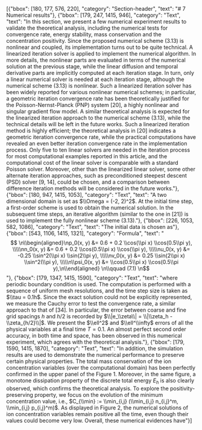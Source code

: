 [{"bbox": [180, 177, 576, 220], "category": "Section-header", "text": "# 7 Numerical results"}, {"bbox": [179, 247, 1415, 946], "category": "Text", "text": "In this section, we present a few numerical experiment results to validate the theoretical analysis, including the numerical tests for convergence rate, energy stability, mass conservation and the concentration positivity. Since the proposed numerical scheme (3.13) is nonlinear and coupled, its implementation turns out to be quite technical. A linearized iteration solver is applied to implement the numerical algorithm. In more details, the nonlinear parts are evaluated in terms of the numerical solution at the previous stage, while the linear diffusion and temporal derivative parts are implicitly computed at each iteration stage. In turn, only a linear numerical solver is needed at each iteration stage, although the numerical scheme (3.13) is nonlinear. Such a linearized iteration solver has been widely reported for various nonlinear numerical schemes; in particular, a geometric iteration convergence rate has been theoretically justified for the Poisson-Nernst-Planck (PNP) system [20], a highly nonlinear and singular gradient flow model. A similar theoretical analysis is expected for the linearized iteration approach to the numerical scheme (3.13), while the technical details will be left in the future works. Such a linearized iteration method is highly efficient; the theoretical analysis in [20] indicates a geometric iteration convergence rate, while the practical computations have revealed an even better iteration convergence rate in the implementation process. Only five to ten linear solvers are needed in the iteration process for most computational examples reported in this article, and the computational cost of the linear solver is comparable with a standard Poisson solver. Moreover, other than the linearized linear solver, some other alternate iteration approaches, such as preconditioned steepest descent (PSD) solver [9, 14], could be chosen, and a comparison between difference iteration methods will be considered in the future works."}, {"bbox": [180, 947, 1415, 1053], "category": "Text", "text": "A two dimensional domain is set as $\\Omega = (-2, 2)^2$. At the initial time step, a first-order scheme is used to obtain the numerical solution. In the subsequent time steps, an iterative algorithm (similar to the one in [21]) is used to implement the fully nonlinear scheme (3.13)."}, {"bbox": [226, 1053, 582, 1086], "category": "Text", "text": "The initial data is chosen as"}, {"bbox": [543, 1106, 1415, 1321], "category": "Formula", "text": "$$ \n\\begin{aligned}\np_0(x, y) &= 0.6 + 0.2 \\cos(\\pi x) \\cos(0.5\\pi y), \\\\\nn_0(x, y) &= 0.6 + 0.2 \\cos(0.5\\pi x) \\cos(\\pi y), \\\\\nu_0(x, y) &= -0.25 \\sin^2(\\pi x) \\sin(2\\pi y), \\\\\nv_0(x, y) &= 0.25 \\sin(2\\pi x) \\sin^2(\\pi y), \\\\\n\\psi_0(x, y) &= \\cos(0.5\\pi x) \\cos(0.5\\pi y),\n\\end{aligned} \n\\qquad (7.1) \n$$"}, {"bbox": [179, 1347, 1415, 1590], "category": "Text", "text": "where periodic boundary condition is used. The computation is performed with a sequence of uniform mesh resolutions, and the time step size is taken as $\\tau = 0.1h$. Since the exact solution could not be explicitly represented, we measure the Cauchy error to test the convergence rate, a similar approach to that of [34]. In particular, the error between coarse and fine grid spacings $h$ and $h/2$ is recorded by $\\|e_\\zeta\\| = \\|\\zeta_h - \\zeta_{h/2}\\|$. We present the $\\ell^2$ and $\\ell^\\infty$ errors of all the physical variables at a final time $T = 0.1$. An almost perfect second order accuracy, in both time and space, has been observed in this numerical experiment, which agrees with the theoretical analysis."}, {"bbox": [179, 1590, 1415, 1870], "category": "Text", "text": "In addition, the simulation results are used to demonstrate the numerical performance to preserve certain physical properties. The total mass conservation of the ion concentration variables (over the computational domain) has been perfectly confirmed in the upper panel of the Figure 1. Moreover, in the same figure, a monotone dissipation property of the discrete total energy $E_h$ is also clearly observed, which confirms the theoretical analysis. To explore the positivity-preserving property, we focus on the evolution of the minimum concentration value, i.e., $C_{\\min} := \\min_{i,j} (\\min_{i,j} n_{i,j}^m, \\min_{i,j} p_{i,j}^m)$. As displayed in Figure 2, the numerical solutions of ion concentration variables remain positive all the time, even though their values could become very low. Overall, these numerical evidences have"}]